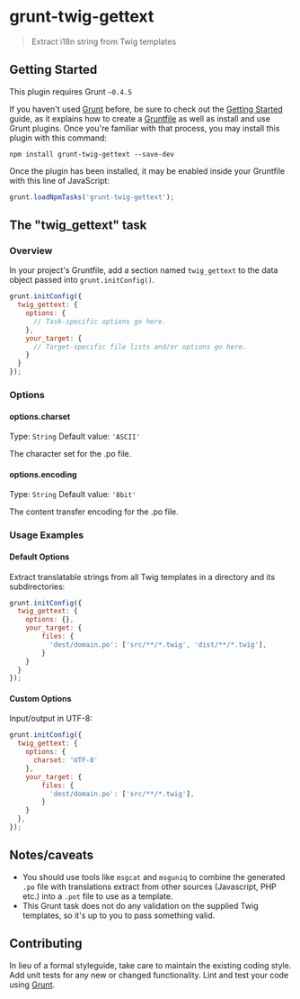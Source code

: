 # grunt-twig-gettext

> Extract i18n string from Twig templates

## Getting Started
This plugin requires Grunt `~0.4.5`

If you haven't used [Grunt](http://gruntjs.com/) before, be sure to check out the [Getting Started](http://gruntjs.com/getting-started) guide, as it explains how to create a [Gruntfile](http://gruntjs.com/sample-gruntfile) as well as install and use Grunt plugins. Once you're familiar with that process, you may install this plugin with this command:

```shell
npm install grunt-twig-gettext --save-dev
```

Once the plugin has been installed, it may be enabled inside your Gruntfile with this line of JavaScript:

```js
grunt.loadNpmTasks('grunt-twig-gettext');
```

## The "twig_gettext" task

### Overview
In your project's Gruntfile, add a section named `twig_gettext` to the data object passed into `grunt.initConfig()`.

```js
grunt.initConfig({
  twig_gettext: {
    options: {
      // Task-specific options go here.
    },
    your_target: {
      // Target-specific file lists and/or options go here.
    }
  }
});
```

### Options

#### options.charset
Type: `String`
Default value: `'ASCII'`

The character set for the .po file.

#### options.encoding
Type: `String`
Default value: `'8bit'`

The content transfer encoding for the .po file.

### Usage Examples

#### Default Options
Extract translatable strings from all Twig templates in a directory and its subdirectories:

```js
grunt.initConfig({
  twig_gettext: {
    options: {},
    your_target: {
        files: {
          'dest/domain.po': ['src/**/*.twig', 'dist/**/*.twig'],
        }
    }
  }
});
```

#### Custom Options
Input/output in UTF-8:

```js
grunt.initConfig({
  twig_gettext: {
    options: {
      charset: 'UTF-8'
    },
    your_target: {
        files: {
          'dest/domain.po': ['src/**/*.twig'],
        }
    }
  },
});
```

## Notes/caveats
- You should use tools like `msgcat` and `msguniq` to combine the generated
  `.po` file with translations extract from other sources (Javascript, PHP etc.)
  into a `.pot` file to use as a template.
- This Grunt task does not do any validation on the supplied Twig templates, so
  it's up to you to pass something valid.

## Contributing
In lieu of a formal styleguide, take care to maintain the existing coding style. Add unit tests for any new or changed functionality. Lint and test your code using [Grunt](http://gruntjs.com/).

